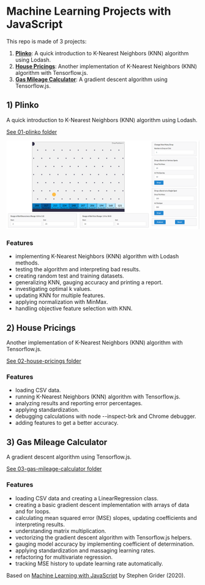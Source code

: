 # Machine Learning Projects with JavaScript

This repo is made of 3 projects:

1. [**Plinko**](#plinko): A quick introduction to K-Nearest Neighbors (KNN) algorithm using Lodash.
2. [**House Pricings**](#housepricings): Another implementation of K-Nearest Neighbors (KNN) algorithm with Tensorflow.js.
3. [**Gas Mileage Calculator**](#gasmileage): A gradient descent algorithm using Tensorflow.js.

## <a name="plinko"></a> 1) Plinko

A quick introduction to K-Nearest Neighbors (KNN) algorithm using Lodash.

[See 01-plinko folder](https://github.com/solygambas/javascript-machine-learning/tree/main/01-plinko)

<p align="center">
    <a href="https://github.com/solygambas/javascript-machine-learning/tree/main/01-plinko">
        <img src="01-plinko/screenshot.png">
    </a>
</p>

### Features

- implementing K-Nearest Neighbors (KNN) algorithm with Lodash methods.
- testing the algorithm and interpreting bad results.
- creating random test and training datasets.
- generalizing KNN, gauging accuracy and printing a report.
- investigating optimal k values.
- updating KNN for multiple features.
- applying normalization with MinMax.
- handling objective feature selection with KNN.

## <a name="housepricings"></a> 2) House Pricings

Another implementation of K-Nearest Neighbors (KNN) algorithm with Tensorflow.js.

[See 02-house-pricings folder](https://github.com/solygambas/javascript-machine-learning/tree/main/02-house-pricings)

### Features

- loading CSV data.
- running K-Nearest Neighbors (KNN) algorithm with Tensorflow.js.
- analyzing results and reporting error percentages.
- applying standardization.
- debugging calculations with node --inspect-brk and Chrome debugger.
- adding features to get a better accuracy.

## <a name="gasmileage"></a> 3) Gas Mileage Calculator

A gradient descent algorithm using Tensorflow.js.

[See 03-gas-mileage-calculator folder](https://github.com/solygambas/javascript-machine-learning/tree/main/03-gas-mileage-calculator)

### Features

- loading CSV data and creating a LinearRegression class.
- creating a basic gradient descent implementation with arrays of data and for loops.
- calculating mean squared error (MSE) slopes, updating coefficients and interpreting results.
- understanding matrix multiplication.
- vectorizing the gradient descent algorithm with Tensorflow.js helpers.
- gauging model accuracy by implementing coefficient of determination.
- applying standardization and massaging learning rates.
- refactoring for multivariate regression.
- tracking MSE history to update learning rate automatically.

Based on [Machine Learning with JavaScript](https://www.udemy.com/course/machine-learning-with-javascript/) by Stephen Grider (2020).
